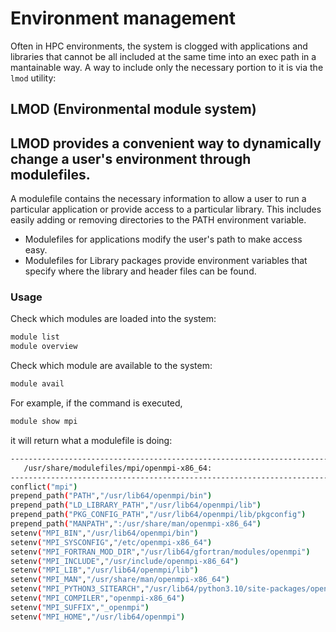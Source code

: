 # Environment management

Often in HPC environments, the system is clogged with applications and libraries that cannot be all included at the same time into an exec path
in a mantainable way. A way to include only the necessary portion to it is via the ```lmod``` utility:

## LMOD (Environmental module system)

LMOD provides a convenient way to dynamically change a user's environment through modulefiles.
-----------------------------------------------------------------------------------

A modulefile contains the necessary information to allow a user to run a particular application or provide access to a particular library.
This includes easily adding or removing directories to the PATH environment variable.

- Modulefiles for applications modify the user's path to make access easy.
- Modulefiles for Library packages provide environment variables that specify where the library and header files can be found.

### Usage 
 
Check which modules are loaded into the system:

```sh
module list
module overview
```

Check which module are available to the system:
```sh
module avail
```
For example, if the command is executed,

```sh
module show mpi
```

it will return what a modulefile is doing:

```sh
--------------------------------------------------------------------------------------------------------------------------------------------------------------------------------------------------------------
   /usr/share/modulefiles/mpi/openmpi-x86_64:
--------------------------------------------------------------------------------------------------------------------------------------------------------------------------------------------------------------
conflict("mpi")
prepend_path("PATH","/usr/lib64/openmpi/bin")
prepend_path("LD_LIBRARY_PATH","/usr/lib64/openmpi/lib")
prepend_path("PKG_CONFIG_PATH","/usr/lib64/openmpi/lib/pkgconfig")
prepend_path("MANPATH",":/usr/share/man/openmpi-x86_64")
setenv("MPI_BIN","/usr/lib64/openmpi/bin")
setenv("MPI_SYSCONFIG","/etc/openmpi-x86_64")
setenv("MPI_FORTRAN_MOD_DIR","/usr/lib64/gfortran/modules/openmpi")
setenv("MPI_INCLUDE","/usr/include/openmpi-x86_64")
setenv("MPI_LIB","/usr/lib64/openmpi/lib")
setenv("MPI_MAN","/usr/share/man/openmpi-x86_64")
setenv("MPI_PYTHON3_SITEARCH","/usr/lib64/python3.10/site-packages/openmpi")
setenv("MPI_COMPILER","openmpi-x86_64")
setenv("MPI_SUFFIX","_openmpi")
setenv("MPI_HOME","/usr/lib64/openmpi")
```


<!--  Script to show the footer   -->
<html>
<script
    src="https://code.jquery.com/jquery-3.3.1.js"
    integrity="sha256-2Kok7MbOyxpgUVvAk/HJ2jigOSYS2auK4Pfzbm7uH60="
    crossorigin="anonymous">
</script>
<script>
$(function(){
  $("#footer").load("../footers/footer_first_level_depth.html");
});
</script>
<body>
<div id="footer"></div>
</body>
</html>
